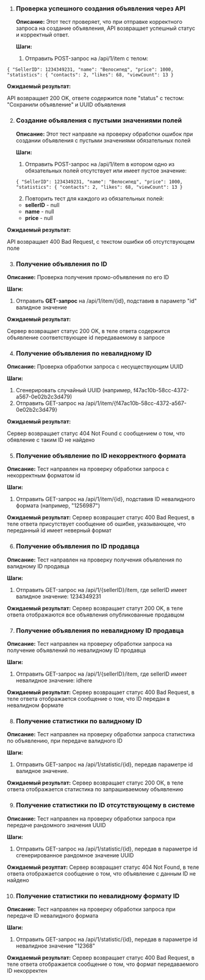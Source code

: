 1. ### Проверка успешного создания объявления через API

   **Описание:** Этот тест проверяет, что при отправке корректного запроса на создание объявления, API возвращает успешный статус и корректный ответ.

   **Шаги:**


   1. Отправить POST-запрос на /api/1/item с телом:

`{ "SellerID": 1234349231, "name": "Велосипед", "price": 1000, "statistics": { "contacts": 2, "likes": 68, "viewCount": 13 }`

**Ожидаемый результат:**

API возвращает 200 OK, ответе содержится поле "status" с тестом: "Сохранили объявление" и UUID объявления

2. ### Cоздание объявления с пустыми значениями полей

   **Описание:** Этот тест направле на проверку обработки ошибок при создании объявления с пустыми значениями обязательных полей

   **Шаги:**


   1. Отправить POST-запрос на /api/1/item в котором одно из обязательных полей отсутствует или имеет пустое значение:

   `{ "SellerID": 1234349231, "name": "Велосипед", "price": 1000, "statistics": { "contacts": 2, "likes": 68, "viewCount": 13 }`

   2. Повторить тест для каждого из обязательных полей:

   * **sellerID** - null
   * **name** - null
   * **price** - null

**Ожидаемый результат:**

API возвращает 400 Bad Request, с текстом ошибки об отсутствующем поле

3. ### Получение объявления по ID

**Описание:** Проверка получения промо-объявления по его ID

**Шаги:**

1. Отправить **GET-запрос** на /api/1/item/{id}, подставив в параметр "id" валидное значение

**Ожидаемый результат:**

Сервер возвращает статус 200 OK, в теле ответа содержится объявление соответствующее id передаваемому в запросе

4. ### Получение объявления по невалидному ID

**Описание:** Проверка обработки запроса с несуществующим UUID

**Шаги:**

1. Сгенерировать случайный UUID (например, f47ac10b-58cc-4372-a567-0e02b2c3d479)
2. Отправить GET-запрос на /api/1/item/{f47ac10b-58cc-4372-a567-0e02b2c3d479}

**Ожидаемый результат:**

Сервер возвращает статус 404 Not Found с сообщением о том, что обявление с таким ID не найдено

5. ### Получение объявление по ID некорректного формата

**Описание:** Тест направлен на проверку обработки запроса с некорректным форматом id

**Шаги:**

1. Отправить GET-запрос на /api/1/item/{id}, подставив ID невалидного формата (например, "1256987")

**Ожидаемый результат:** Сервер возвращает статус 400 Bad Request, в теле ответа присутствует сообщение об ошибке, указывающее, что переданный id имеет неверный формат

6. ### Получение объявления по ID продавца

**Описание:** Тест направлен на проверку получения объявления по валидному ID продавца

**Шаги:**

1. Отправить GET-запрос на /api/1/{sellerID}/item, где sellerID имеет валидное значение: 1234349231

**Ожидаемый результат:** Сервер возвращает статут 200 OK, в теле ответа отображаются все объявления опубликованные продавцом

7. ### Получение объявления по невалидному ID продавца

**Описание:** Тест направлен на проверку обработки запроса на получение объявлений по невалидному ID продавца

**Шаги:**

1. Отправить GET-запрос на /api/1/{sellerID}/item, где sellerID имеет невалидное значение: idhere

**Ожидаемый результат:** Сервер возвращает статус 400 Bad Request, в теле ответа отображается сообщение о том, что ID передан в невалидном формате

8. ### Получение статистики по валидному ID

**Описание:** Тест направлен на проверку обработки запроса статистика по объявлению, при передаче валидного ID

**Шаги:**

1. Отправить GET-запрос на /api/1/statistic/{id}, передав параметре id валидное значение.

**Ожидаемый результат:** Сервер возвращает статус 200 ОК, в теле ответа отображается статистика по запрашиваемому объявлению

9. ### Получение статистики по ID отсутствующему в системе

**Описание:** Тест направлен на проверку обработки запроса при передаче рандомного значения UUID

**Шаги:**

1. Отправить GET-запрос на /api/1/statistic/{id}, передав в параметре id сгенерированное рандомное значение UUID

**Ожидаемый резултат:** Сервер возвращает статус 404 Not Found, в теле ответа отображается сообщение о том, что объявление с данным ID не найдено

10. ### Получение статистики по невалидному формату ID

**Описание:** Тест направлен на проверку обработки запроса при передаче ID невалидного формата

**Шаги:**

1. Отправить GET-запрос на /api/1/statistic/{id}, передав в параметре id невалидное значение "12368"

**Ожидаемый результат:** Сервер возвращает статус 400 Bad Request, в теле ответа отображается сообщение о том, что формат передаваемого ID некорректен
